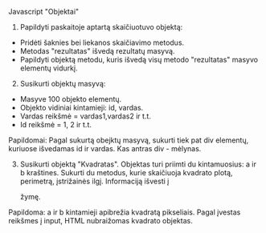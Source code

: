 
Javascript "Objektai"
1. Papildyti paskaitoje aptartą skaičiuotuvo objektą:
* Pridėti šaknies bei liekanos skaičiavimo metodus.
* Metodas "rezultatas" išvedą rezultatų masyvą.
* Papildyti objektą metodu, kuris išvedą visų metodo "rezultatas" masyvo elementų vidurkį.

2. Susikurti objektų masyvą:
* Masyve 100 objekto elementų.
* Objekto vidiniai kintamieji: id, vardas.
* Vardas reikšmė = vardas1,vardas2 ir t.t.  
* Id reikšmė = 1, 2 ir t.t.

Papildomai:
Pagal sukurtą obejktų masyvą, sukurti tiek pat div elementų, kuriuose išvedamas id ir vardas. Kas antras div - mėlynas.

3. Susikurti objektą "Kvadratas".
Objektas turi priimti du kintamuosius: a ir b kraštines.
Sukurti du metodus, kurie skaičiuoja kvadrato plotą, perimetrą, įstrižainės ilgį.
Informaciją išvesti į <p> žymę.

Papildoma: a ir b kintamieji apibrežia kvadratą pikseliais. Pagal įvestas reikšmes į input, HTML nubraižomas kvadrato objektas.   